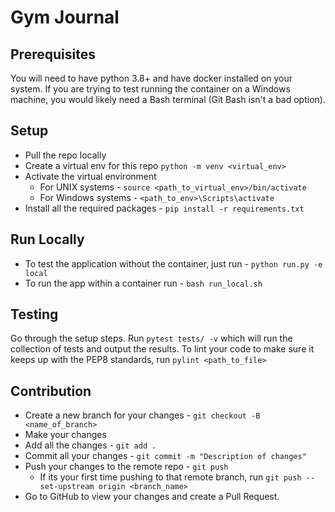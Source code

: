 # Gym Journal

## Prerequisites
You will need to have python 3.8+ and have docker installed on your system.
If you are trying to test running the container on a Windows machine, you would 
likely need a Bash terminal (Git Bash isn't a bad option).

## Setup
- Pull the repo locally
- Create a virtual env for this repo `python -m venv <virtual_env>`
- Activate the virtual environment
  - For UNIX systems - `source <path_to_virtual_env>/bin/activate`
  - For Windows systems - `<path_to_env>\Scripts\activate`
- Install all the required packages - `pip install -r requirements.txt`

## Run Locally
- To test the application without the container, just run - `python run.py -e local`
- To run the app within a container run - `bash run_local.sh`

## Testing
Go through the setup steps. Run `pytest tests/ -v` which will run the collection of tests and output the results. 
To lint your code to make sure it keeps up with the PEP8 standards, run `pylint <path_to_file>`

## Contribution
- Create a new branch for your changes - `git checkout -B <name_of_branch>`
- Make your changes
- Add all the changes - `git add .`
- Commit all your changes - `git commit -m "Description of changes"`
- Push your changes to the remote repo - `git push`
  - If its your first time pushing to that remote branch, run `git push --set-upstream origin <branch_name>`
- Go to GitHub to view your changes and create a Pull Request.
